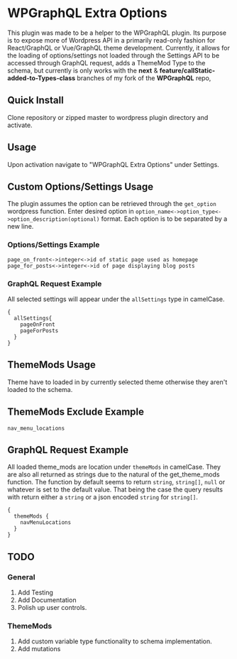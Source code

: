 # WPGraphQL Extra Options
This plugin was made to be a helper to the WPGraphQL plugin. Its purpose is to expose more of Wordpress API in a primarily read-only fashion for React/GraphQL or Vue/GraphQL theme development. Currently, it allows for the loading of options/settings not loaded through the Settings API to be accessed through GraphQL request, adds a ThemeMod Type to the schema, but currently is only works with the **next** & **feature/callStatic-added-to-Types-class** branches of my fork of the **WPGraphQL** repo, 

## Quick Install
Clone repository or zipped master to wordpress plugin directory and activate.

## Usage 
Upon activation navigate to "WPGraphQL Extra Options" under Settings.

## Custom Options/Settings Usage 
The plugin assumes the option can be retrieved through the `get_option` wordpress function.
Enter desired option in `option_name<->option_type<->option_description(optional)` format. Each option is to be separated by a new line. 

### Options/Settings Example

```
page_on_front<->integer<->id of static page used as homepage
page_for_posts<->integer<->id of page displaying blog posts
```

### GraphQL Request Example
All selected settings will appear under the `allSettings` type in camelCase.

```
{
  allSettings{
    pageOnFront
    pageForPosts
  }
}
```

## ThemeMods Usage
Theme have to loaded in by currently selected theme otherwise they aren't loaded to the schema.

## ThemeMods Exclude Example

```
nav_menu_locations
```

## GraphQL Request Example
All loaded theme_mods are location under `themeMods` in camelCase. They are also all returned as strings due to the natural of the get_theme_mods function. The function by default seems to return `string`, `string[]`, `null` or whatever is set to the default value. That being the case the query results with return either a `string` or a json encoded `string` for `string[]`.

```
{
  themeMods {
    navMenuLocations
  }
}
```

## TODO

### General
1. Add Testing
2. Add Documentation
3. Polish up user controls.

### ThemeMods
1. Add custom variable type functionality to schema implementation.
2. Add mutations